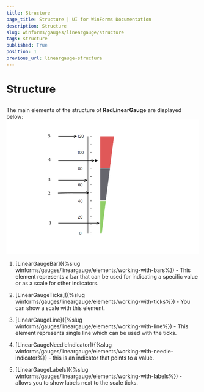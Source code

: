 ```yaml
---
title: Structure
page_title: Structure | UI for WinForms Documentation
description: Structure
slug: winforms/gauges/lineargauge/structure
tags: structure
published: True
position: 1
previous_url: lineargauge-structure
---
```


# Structure



## 

The main elements of the structure of __RadLinearGauge__ are displayed below:![lineargauge-structure 001](images/lineargauge-structure001.png)

1. [LinearGaugeBar]({%slug winforms/gauges/lineargauge/elements/working-with-bars%}) - This element represents a bar that can be used for indicating a specific value or as a scale for other indicators.
            

1. [LinearGaugeTicks]({%slug winforms/gauges/lineargauge/elements/working-with-ticks%}) - You can show a scale with this element.
            

1. [LinearGaugeLine]({%slug winforms/gauges/lineargauge/elements/working-with-line%}) - This element represents single line which can be used with the ticks.
            

1. [LinearGaugeNeedleIndicator]({%slug winforms/gauges/lineargauge/elements/working-with-needle-indicator%}) - this is an indicator that points to a value.
            

1. [LinearGaugeLabels]({%slug winforms/gauges/lineargauge/elements/working-with-labels%}) - allows you to show labels next to the scale ticks.
            
